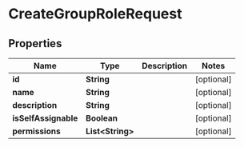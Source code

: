 

# CreateGroupRoleRequest


## Properties

Name | Type | Description | Notes
------------ | ------------- | ------------- | -------------
**id** | **String** |  |  [optional]
**name** | **String** |  |  [optional]
**description** | **String** |  |  [optional]
**isSelfAssignable** | **Boolean** |  |  [optional]
**permissions** | **List&lt;String&gt;** |  |  [optional]




